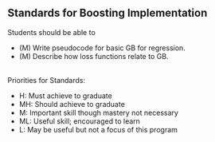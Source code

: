 ## Standards for Boosting Implementation
Students should be able to
 * (M) Write pseudocode for basic GB for regression.
 * (M) Describe how loss functions relate to GB.

<br/>Priorities for Standards:
 * H:  Must achieve to graduate
 * MH: Should achieve to graduate
 * M:  Important skill though mastery not necessary
 * ML: Useful skill; encouraged to learn
 * L:  May be useful but not a focus of this program